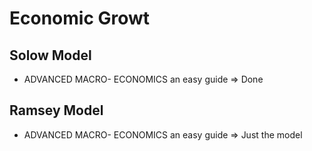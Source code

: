 # Economic Growt

## Solow Model

- ADVANCED MACRO- ECONOMICS an easy guide => Done

## Ramsey Model

- ADVANCED MACRO- ECONOMICS an easy guide => Just the model
